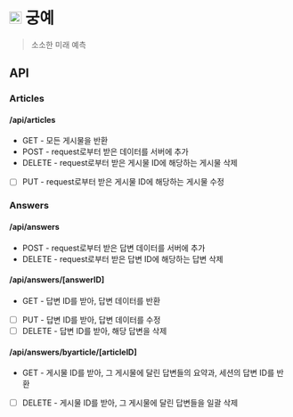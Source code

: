 # <img src="./src/app/favicon.ico" height="22px"> 궁예

> 소소한 미래 예측

## API

### Articles

#### /api/articles
- GET - 모든 게시물을 반환
- POST - request로부터 받은 데이터를 서버에 추가
- DELETE - request로부터 받은 게시물 ID에 해당하는 게시물 삭제
- [ ] PUT - request로부터 받은 게시물 ID에 해당하는 게시물 수정

### Answers

#### /api/answers
- POST - request로부터 받은 답변 데이터를 서버에 추가
- DELETE - request로부터 받은 답변 ID에 해당하는 답변 삭제

#### /api/answers/[answerID]
- GET - 답변 ID를 받아, 답변 데이터를 반환
- [ ] PUT - 답변 ID를 받아, 답변 데이터를 수정
- [ ] DELETE - 답변 ID를 받아, 해당 답변을 삭제

#### /api/answers/byarticle/[articleID]
- GET - 게시물 ID를 받아, 그 게시물에 달린 답변들의 요약과, 세션의 답변 ID를 반환
- [ ] DELETE - 게시물 ID를 받아, 그 게시물에 달린 답변들을 일괄 삭제